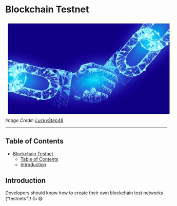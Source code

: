 # Blockchain Testnet

<img src="./images/splash-1.jpg" style="width:1000px;border:8px solid ivory"><br>
*Image Credit: [LuckyStep48](https://www.shutterstock.com/g/LuckyStep48)*

---

## Table of Contents
- [Blockchain Testnet](#blockchain-testnet)
  - [Table of Contents](#table-of-contents)
  - [Introduction](#introduction)

## Introduction

Developers should know how to create their own blockchain test networks ("testnets")! :thumbsup: :smile:
